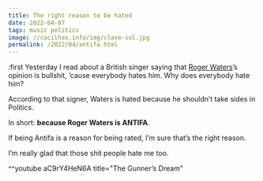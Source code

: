 ```yaml
---
title: The right reason to be hated
date: 2022-04-07
tags: music politics
image: //cacilhas.info/img/clave-sol.jpg
permalink: /2022/04/antifa.html
---
```

[Roger Waters]: https://rogerwaters.com/

:first Yesterday I read about a British singer saying that [Roger Waters][]’s
opinion is bullshit, ’cause everybody hates him.
Why does everybody hate him?

According to that signer, Waters is hated because he shouldn’t take sides in
Politics.

In short: **because Roger Waters is ANTIFA**.

If being Antifa is a reason for being rated, I’m sure that’s the right reason.

I’m really glad that those shit people hate me too.

^^youtube aC9rY4HeN6A title="The Gunner’s Dream"
